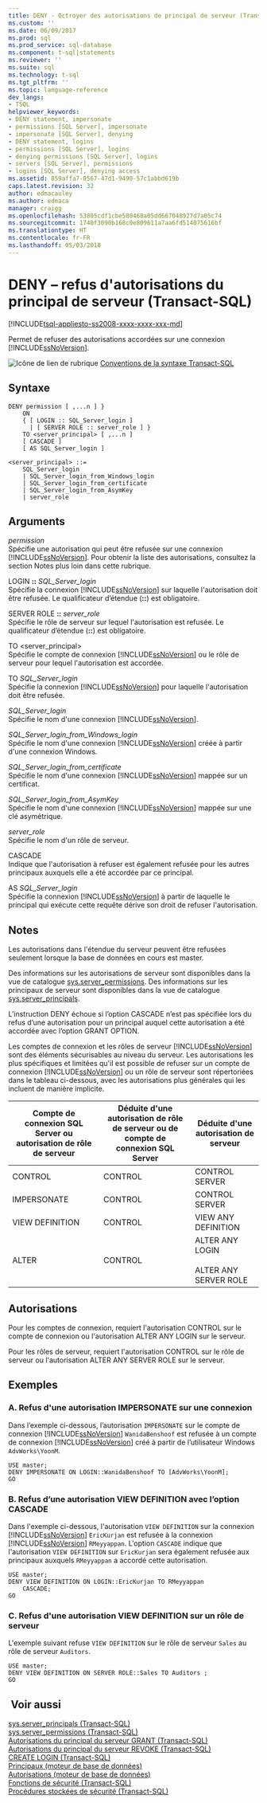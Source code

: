 ```yaml
---
title: DENY - Octroyer des autorisations de principal de serveur (Transact-SQL) | Microsoft Docs
ms.custom: ''
ms.date: 06/09/2017
ms.prod: sql
ms.prod_service: sql-database
ms.component: t-sql|statements
ms.reviewer: ''
ms.suite: sql
ms.technology: t-sql
ms.tgt_pltfrm: ''
ms.topic: language-reference
dev_langs:
- TSQL
helpviewer_keywords:
- DENY statement, impersonate
- permissions [SQL Server], impersonate
- impersonate [SQL Server], denying
- DENY statement, logins
- permissions [SQL Server], logins
- denying permissions [SQL Server], logins
- servers [SQL Server], permissions
- logins [SQL Server], denying access
ms.assetid: 859affa7-0567-47d1-9490-57c1abbd619b
caps.latest.revision: 32
author: edmacauley
ms.author: edmaca
manager: craigg
ms.openlocfilehash: 53805cdf1cbe580468a05dd667048927d7a05c74
ms.sourcegitcommit: 1740f3090b168c0e809611a7aa6fd514075616bf
ms.translationtype: HT
ms.contentlocale: fr-FR
ms.lasthandoff: 05/03/2018
---
```

# <a name="deny-server-principal-permissions-transact-sql"></a>DENY – refus d'autorisations du principal de serveur (Transact-SQL)
[!INCLUDE[tsql-appliesto-ss2008-xxxx-xxxx-xxx-md](../../includes/tsql-appliesto-ss2008-xxxx-xxxx-xxx-md.md)]

  Permet de refuser des autorisations accordées sur une connexion [!INCLUDE[ssNoVersion](../../includes/ssnoversion-md.md)].  
  
  
 ![Icône de lien de rubrique](../../database-engine/configure-windows/media/topic-link.gif "Icône lien de rubrique") [Conventions de la syntaxe Transact-SQL](../../t-sql/language-elements/transact-sql-syntax-conventions-transact-sql.md)  
  
## <a name="syntax"></a>Syntaxe  
  
```  
DENY permission [ ,...n ] }   
    ON   
    { [ LOGIN :: SQL_Server_login ]  
      | [ SERVER ROLE :: server_role ] }   
    TO <server_principal> [ ,...n ]  
    [ CASCADE ]  
    [ AS SQL_Server_login ]   
  
<server_principal> ::=   
    SQL_Server_login  
    | SQL_Server_login_from_Windows_login   
    | SQL_Server_login_from_certificate   
    | SQL_Server_login_from_AsymKey   
    | server_role  
```  
  
## <a name="arguments"></a>Arguments  
 *permission*  
 Spécifie une autorisation qui peut être refusée sur une connexion [!INCLUDE[ssNoVersion](../../includes/ssnoversion-md.md)]. Pour obtenir la liste des autorisations, consultez la section Notes plus loin dans cette rubrique.  
  
 LOGIN **::** *SQL_Server_login*  
 Spécifie la connexion [!INCLUDE[ssNoVersion](../../includes/ssnoversion-md.md)] sur laquelle l'autorisation doit être refusée. Le qualificateur d’étendue (**::**) est obligatoire.  
  
 SERVER ROLE **::** *server_role*  
 Spécifie le rôle de serveur sur lequel l'autorisation est refusée. Le qualificateur d’étendue (**::**) est obligatoire.  
  
 TO \<server_principal>  
 Spécifie le compte de connexion [!INCLUDE[ssNoVersion](../../includes/ssnoversion-md.md)] ou le rôle de serveur pour lequel l'autorisation est accordée.  
  
 TO *SQL_Server_login*  
 Spécifie la connexion [!INCLUDE[ssNoVersion](../../includes/ssnoversion-md.md)] pour laquelle l'autorisation doit être refusée.  
  
 *SQL_Server_login*  
 Spécifie le nom d'une connexion [!INCLUDE[ssNoVersion](../../includes/ssnoversion-md.md)].  
  
 *SQL_Server_login_from_Windows_login*  
 Spécifie le nom d'une connexion [!INCLUDE[ssNoVersion](../../includes/ssnoversion-md.md)] créée à partir d'une connexion Windows.  
  
 *SQL_Server_login_from_certificate*  
 Spécifie le nom d'une connexion [!INCLUDE[ssNoVersion](../../includes/ssnoversion-md.md)] mappée sur un certificat.  
  
 *SQL_Server_login_from_AsymKey*  
 Spécifie le nom d'une connexion [!INCLUDE[ssNoVersion](../../includes/ssnoversion-md.md)] mappée sur une clé asymétrique.  
  
 *server_role*  
 Spécifie le nom d'un rôle de serveur.  
  
 CASCADE  
 Indique que l'autorisation à refuser est également refusée pour les autres principaux auxquels elle a été accordée par ce principal.  
  
 AS *SQL_Server_login*  
 Spécifie la connexion [!INCLUDE[ssNoVersion](../../includes/ssnoversion-md.md)] à partir de laquelle le principal qui exécute cette requête dérive son droit de refuser l'autorisation.  
  
## <a name="remarks"></a>Notes   
 Les autorisations dans l'étendue du serveur peuvent être refusées seulement lorsque la base de données en cours est master.  
  
 Des informations sur les autorisations de serveur sont disponibles dans la vue de catalogue [sys.server_permissions](../../relational-databases/system-catalog-views/sys-server-permissions-transact-sql.md). Des informations sur les principaux de serveur sont disponibles dans la vue de catalogue [sys.server_principals](../../relational-databases/system-catalog-views/sys-server-principals-transact-sql.md).  
  
 L’instruction DENY échoue si l’option CASCADE n’est pas spécifiée lors du refus d’une autorisation pour un principal auquel cette autorisation a été accordée avec l’option GRANT OPTION.  
  
 Les comptes de connexion et les rôles de serveur [!INCLUDE[ssNoVersion](../../includes/ssnoversion-md.md)] sont des éléments sécurisables au niveau du serveur. Les autorisations les plus spécifiques et limitées qu'il est possible de refuser sur un compte de connexion [!INCLUDE[ssNoVersion](../../includes/ssnoversion-md.md)] ou un rôle de serveur sont répertoriées dans le tableau ci-dessous, avec les autorisations plus générales qui les incluent de manière implicite.  
  
|Compte de connexion SQL Server ou autorisation de rôle de serveur|Déduite d'une autorisation de rôle de serveur ou de compte de connexion SQL Server|Déduite d'une autorisation de serveur|  
|------------------------------------------------|-----------------------------------------------------------|----------------------------------|  
|CONTROL|CONTROL|CONTROL SERVER|  
|IMPERSONATE|CONTROL|CONTROL SERVER|  
|VIEW DEFINITION|CONTROL|VIEW ANY DEFINITION|  
|ALTER|CONTROL|ALTER ANY LOGIN<br /><br /> ALTER ANY SERVER ROLE|  
  
## <a name="permissions"></a>Autorisations  
 Pour les comptes de connexion, requiert l'autorisation CONTROL sur le compte de connexion ou l'autorisation ALTER ANY LOGIN sur le serveur.  
  
 Pour les rôles de serveur, requiert l'autorisation CONTROL sur le rôle de serveur ou l'autorisation ALTER ANY SERVER ROLE sur le serveur.  
  
## <a name="examples"></a>Exemples  
  
### <a name="a-denying-impersonate-permission-on-a-login"></a>A. Refus d'une autorisation IMPERSONATE sur une connexion  
 Dans l’exemple ci-dessous, l’autorisation `IMPERSONATE` sur le compte de connexion [!INCLUDE[ssNoVersion](../../includes/ssnoversion-md.md)] `WanidaBenshoof` est refusée à un compte de connexion [!INCLUDE[ssNoVersion](../../includes/ssnoversion-md.md)] créé à partir de l’utilisateur Windows `AdvWorks\YoonM`.  
  
```  
USE master;  
DENY IMPERSONATE ON LOGIN::WanidaBenshoof TO [AdvWorks\YoonM];  
GO  
```  
  
### <a name="b-denying-view-definition-permission-with-cascade"></a>B. Refus d’une autorisation VIEW DEFINITION avec l’option CASCADE  
 Dans l'exemple ci-dessous, l'autorisation `VIEW DEFINITION` sur la connexion [!INCLUDE[ssNoVersion](../../includes/ssnoversion-md.md)] `EricKurjan` est refusée à la connexion [!INCLUDE[ssNoVersion](../../includes/ssnoversion-md.md)] `RMeyyappan`. L'option `CASCADE` indique que l'autorisation `VIEW DEFINITION` sur `EricKurjan` sera également refusée aux principaux auxquels `RMeyyappan` a accordé cette autorisation.  
  
```  
USE master;  
DENY VIEW DEFINITION ON LOGIN::EricKurjan TO RMeyyappan   
    CASCADE;  
GO   
```  
  
### <a name="c-denying-view-definition-permission-on-a-server-role"></a>C. Refus d'une autorisation VIEW DEFINITION sur un rôle de serveur  
 L'exemple suivant refuse `VIEW DEFINITION` sur le rôle de serveur `Sales` au rôle de serveur `Auditors`.  
  
```  
USE master;  
DENY VIEW DEFINITION ON SERVER ROLE::Sales TO Auditors ;  
GO   
```  
  
## <a name="see-also"></a> Voir aussi  
 [sys.server_principals &#40;Transact-SQL&#41;](../../relational-databases/system-catalog-views/sys-server-principals-transact-sql.md)   
 [sys.server_permissions &#40;Transact-SQL&#41;](../../relational-databases/system-catalog-views/sys-server-permissions-transact-sql.md)   
 [Autorisations du principal du serveur GRANT &#40;Transact-SQL&#41;](../../t-sql/statements/grant-server-principal-permissions-transact-sql.md)   
 [Autorisations du principal du serveur REVOKE &#40;Transact-SQL&#41;](../../t-sql/statements/revoke-server-principal-permissions-transact-sql.md)   
 [CREATE LOGIN &#40;Transact-SQL&#41;](../../t-sql/statements/create-login-transact-sql.md)   
 [Principaux &#40;moteur de base de données&#41;](../../relational-databases/security/authentication-access/principals-database-engine.md)   
 [Autorisations &#40;moteur de base de données&#41;](../../relational-databases/security/permissions-database-engine.md)   
 [Fonctions de sécurité &#40;Transact-SQL&#41;](../../t-sql/functions/security-functions-transact-sql.md)   
 [Procédures stockées de sécurité &#40;Transact-SQL&#41;](../../relational-databases/system-stored-procedures/security-stored-procedures-transact-sql.md)  
  
  
